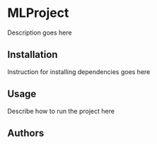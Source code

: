# MLProject

Description goes here

## Installation

Instruction for installing dependencies goes here


## Usage

Describe how to run the project here

## Authors

